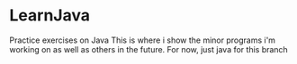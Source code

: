 # LearnJava
Practice exercises on Java
This is where i show the minor programs i'm working on as well as others in the future. For now, just java for this branch
